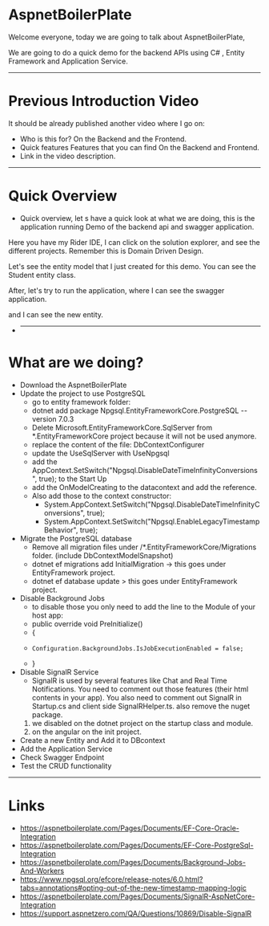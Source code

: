 # **AspnetBoilerPlate**

Welcome everyone, today we are going to talk about AspnetBoilerPlate,

We are going to do a quick demo for the backend APIs using C# , Entity Framework and Application Service.

---

# Previous Introduction Video

It should be already published another video where I go on:

- Who is this for? On the Backend and the Frontend.
- Quick features Features that you can find On the Backend and Frontend.
- Link in the video description.

---

# Quick Overview

- Quick overview, let s have a quick look at what we are doing, this is the application running Demo of the backend api and swagger application.

Here you have my Rider IDE, I can click on the solution explorer, and see the different projects. Remember this is Domain Driven Design.

Let's see the entity model that I just created for this demo. You can see the Student entity class.

After, let's try to run the application, where I can see the swagger application.

and I can see the new entity.

- ***

# What are we doing?

- Download the AspnetBoilerPlate
- Update the project to use PostgreSQL
  - go to entity framework folder:
  - dotnet add package Npgsql.EntityFrameworkCore.PostgreSQL --version 7.0.3
  - Delete Microsoft.EntityFrameworkCore.SqlServer from \*.EntityFrameworkCore project because it will not be used anymore.
  - replace the content of the file: DbContextConfigurer
  - update the UseSqlServer with UseNpgsql
  - add the AppContext.SetSwitch("Npgsql.DisableDateTimeInfinityConversions", true); to the Start Up
  - add the OnModelCreating to the datacontext and add the reference.
  - Also add those to the context constructor:
    - System.AppContext.SetSwitch("Npgsql.DisableDateTimeInfinityConversions", true);
    - System.AppContext.SetSwitch("Npgsql.EnableLegacyTimestampBehavior", true);
- Migrate the PostgreSQL database
  - Remove all migration files under /\*.EntityFrameworkCore/Migrations folder. (include DbContextModelSnapshot)
  - dotnet ef migrations add InitialMigration -> this goes under EntityFramework project.
  - dotnet ef database update > this goes under EntityFramework project.
- Disable Background Jobs
  - to disable those you only need to add the line to the Module of your host app:
  - public override void PreInitialize()
  - {
  -     Configuration.BackgroundJobs.IsJobExecutionEnabled = false;
  - }
- Disable SignalR Service
  - SignalR is used by several features like Chat and Real Time Notifications. You need to comment out those features (their html contents in your app). You also need to comment out SignalR in Startup.cs and client side SignalRHelper.ts. also remove the nuget package.
  1. we disabled on the dotnet project on the startup class and module.
  2. on the angular on the init project.
- Create a new Entity and Add it to DBcontext
- Add the Application Service
- Check Swagger Endpoint
- Test the CRUD functionality

---

# Links

- https://aspnetboilerplate.com/Pages/Documents/EF-Core-Oracle-Integration
- https://aspnetboilerplate.com/Pages/Documents/EF-Core-PostgreSql-Integration
- https://aspnetboilerplate.com/Pages/Documents/Background-Jobs-And-Workers
- https://www.npgsql.org/efcore/release-notes/6.0.html?tabs=annotations#opting-out-of-the-new-timestamp-mapping-logic
- https://aspnetboilerplate.com/Pages/Documents/SignalR-AspNetCore-Integration
- https://support.aspnetzero.com/QA/Questions/10869/Disable-SignalR
